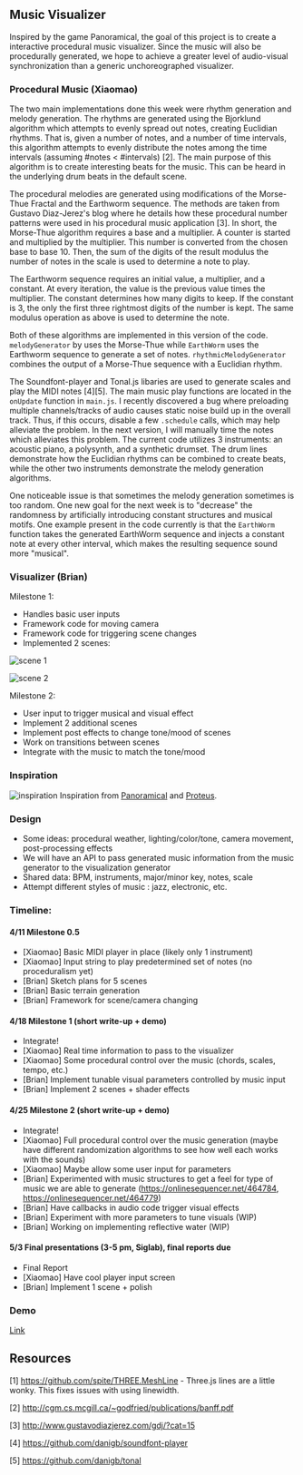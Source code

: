 ## Music Visualizer

Inspired by the game Panoramical, the goal of this project is to create a interactive procedural music visualizer. Since the music will also be procedurally generated, we hope to achieve a greater level of audio-visual synchronization than a generic unchoreographed visualizer.

### Procedural Music (Xiaomao)
The two main implementations done this week were rhythm generation and melody generation. The rhythms are generated using the Bjorklund algorithm which attempts to evenly spread out notes, creating Euclidian rhythms. That is, given a number of notes, and a number of time intervals, this algorithm attempts to evenly distribute the notes among the time intervals (assuming #notes < #intervals) [2]. The main purpose of this algorithm is to create interesting beats for the music.  This can be heard in the underlying drum beats in the default scene.

The procedural melodies are generated using modifications of the Morse-Thue Fractal and the Earthworm sequence. The methods are taken from Gustavo Diaz-Jerez's blog where he details how these procedural number patterns were used in his procedural music application [3]. In short, the Morse-Thue algorithm requires a base and a multiplier. A counter is started and multiplied by the multiplier.  This number is converted from the chosen base to base 10. Then, the sum of the digits of the result modulus the number of notes in the scale is used to determine a note to play.

The Earthworm sequence requires an initial value, a multiplier, and a constant. At every iteration, the value is the previous value times the multiplier. The constant determines how many digits to keep. If the constant is 3, the only the first three rightmost digits of the number is kept. The same modulus operation as above is used to determine the note.

Both of these algorithms are implemented in this version of the code. `melodyGenerator` by uses the Morse-Thue while `EarthWorm` uses the Earthworm sequence to generate a set of notes. `rhythmicMelodyGenerator` combines the output of a Morse-Thue sequence with a Euclidian rhythm.

The Soundfont-player and Tonal.js libaries are used to generate scales and play the MIDI notes [4][5]. The main music play functions are located in the `onUpdate` function in `main.js`. I recently discovered a bug where preloading multiple channels/tracks of audio causes static noise build up in the overall track.  Thus, if this occurs, disable a few `.schedule` calls, which may help alleviate the problem.  In the next version, I will manually time the notes which alleviates this problem.  The current code utilizes 3 instruments: an acoustic piano, a polysynth, and a synthetic drumset. The drum lines demonstrate how the Euclidian rhythms can be combined to create beats, while the other two instruments demonstrate the melody generation algorithms.

One noticeable issue is that sometimes the melody generation sometimes is too random. One new goal for the next week is to "decrease" the randomness by artificially introducing constant structures and musical motifs. One example present in the code currently is that the `EarthWorm` function takes the generated EarthWorm sequence and injects a constant note at every other interval, which makes the resulting sequence sound more "musical".

### Visualizer (Brian)
Milestone 1:

* Handles basic user inputs
* Framework code for moving camera
* Framework code for triggering scene changes
* Implemented 2 scenes:

![scene 1](http://i.imgur.com/2ZfjrG1.png)

![scene 2](http://i.imgur.com/vTInVNX.png)

Milestone 2:

* User input to trigger musical and visual effect
* Implement 2 additional scenes
* Implement post effects to change tone/mood of scenes
* Work on transitions between scenes
* Integrate with the music to match the tone/mood

### Inspiration
![inspiration](http://i.imgur.com/qFGr4vh.png)
Inspiration from [Panoramical](http://panoramic.al/) and [Proteus](http://twistedtreegames.com/proteus/).

### Design
* Some ideas: procedural weather, lighting/color/tone, camera movement, post-processing effects
* We will have an API to pass generated music information from the music generator to the visualization generator
* Shared data: BPM, instruments, major/minor key, notes, scale
* Attempt different styles of music : jazz, electronic, etc.

### Timeline:
#### 4/11 Milestone 0.5
* [Xiaomao] Basic MIDI player in place (likely only 1 instrument)
* [Xiaomao] Input string to play predetermined set of notes (no proceduralism yet)
* [Brian] Sketch plans for 5 scenes
* [Brian] Basic terrain generation
* [Brian] Framework for scene/camera changing
#### 4/18 Milestone 1 (short write-up + demo)
* Integrate!
* [Xiaomao] Real time information to pass to the visualizer
* [Xiaomao] Some procedural control over the music (chords, scales, tempo, etc.)
* [Brian] Implement tunable visual parameters controlled by music input
* [Brian] Implement 2 scenes + shader effects
#### 4/25 Milestone 2 (short write-up + demo)
* Integrate!
* [Xiaomao] Full procedural control over the music generation (maybe have different randomization algorithms to see how well each works with the sounds)
* [Xiaomao] Maybe allow some user input for parameters
* [Brian] Experimented with music structures to get a feel for type of music we are able to generate  (https://onlinesequencer.net/464784, https://onlinesequencer.net/464779)
* [Brian] Have callbacks in audio code trigger visual effects
* [Brian] Experiment with more parameters to tune visuals (WIP)
* [Brian] Working on implementing reflective water (WIP)
#### 5/3 Final presentations (3-5 pm, Siglab), final reports due
* Final Report
* [Xiaomao] Have cool player input screen
* [Brian] Implement 1 scene + polish

### Demo
[Link](https://xnieamo.github.io/Final-Project/)

## Resources
[1] https://github.com/spite/THREE.MeshLine - Three.js lines are a little wonky. This fixes issues with using linewidth.

[2] http://cgm.cs.mcgill.ca/~godfried/publications/banff.pdf

[3] http://www.gustavodiazjerez.com/gdj/?cat=15

[4] https://github.com/danigb/soundfont-player

[5] https://github.com/danigb/tonal
